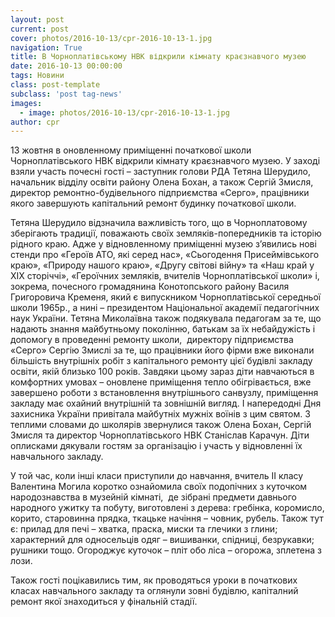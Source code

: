 ```yaml
---
layout: post
current: post
cover: photos/2016-10-13/cpr-2016-10-13-1.jpg
navigation: True
title: В Чорноплатівському НВК відкрили кімнату краєзнавчого музею
date: 2016-10-13 00:00:00
tags: Новини
class: post-template
subclass: 'post tag-news'
images:
  - image: photos/2016-10-13/cpr-2016-10-13-1.jpg
author: cpr
---
```


13 жовтня в оновленному приміщенні початкової школи Чорноплатівського НВК відкрили кімнату краєзнавчого музею. У заході взяли участь почесні гості – заступник голови РДА Тетяна Шерудило, начальник відділу освіти району Олена Бохан, а також Сергій Змисля, директор ремонтно-будівельного підприємства «Серго», працівники якого завершують капітальний ремонт будинку початкової школи.

Тетяна Шерудило відзначила важливість того, що в Чорноплатовому зберігають традиції, поважають своїх земляків-попередників та історію рідного краю. Адже у відновленному приміщенні музею з’явились нові стенди про «Героїв АТО, які серед нас», «Сьогодення Присеймівського краю», «Природу нашого краю», «Другу світові війну» та «Наш край у ХІХ сторіччі», «Героїчних земляків, вчителів Чорноплатівської школи» і, зокрема, почесного громадянина Конотопського району Василя Григоровича Кременя, який є випускником Чорноплатівської середньої школи 1965р., а нині – президентом Національної академії педагогічних наук України. Тетяна Миколаївна також подякувала педагогам за те, що надають знання майбутньому поколінню, батькам за їх небайдужість і допомогу в проведенні ремонту школи,  директору підприємства «Серго» Сергію Змислі за те, що працівники його фірми вже виконали більшість внутрішніх робіт з капітального ремонту цієї будівлі закладу освіти, якій близько 100 років. Завдяки цьому зараз діти навчаються в комфортних умовах – оновлене приміщення тепло обігрівається, вже завершено роботи з встановлення внутрішнього санвузлу, приміщення закладу має охайний внутрішній та зовнішній вигляд. І напередодні Дня захисника України привітала майбутніх мужніх воїнів з цим святом. З теплими словами до школярів звернулися також Олена Бохан, Сергій Змисля та директор Чорноплатівського НВК Станіслав Карачун. Діти оплисками дякували гостям за організацію і участь у відновленні їх навчального закладу.

У той час, коли інші класи приступили до навчання, вчитель ІІ класу Валентина Могила коротко ознайомила своїх подопічних з куточком народознавства в музейній кімнаті,  де зібрані предмети давнього народного ужитку та побуту, виготовлені з дерева: гребінка, коромисло, корито, старовинна прядка, ткацьке начіння – човник, рубель. Також тут є: прилад для печі – хватка, праска, миски та глечики з глини; характерний для односельців одяг – вишиванки, спідниці, безрукавки; рушники тощо. Огороджує куточок – пліт обо ліса – огорожа, зплетена з лози.

Також гості поцікавились тим, як проводяться уроки в початкових класах навчального закладу та оглянули зовні будівлю, капіталний ремонт якої знаходиться у фінальній стадії.
